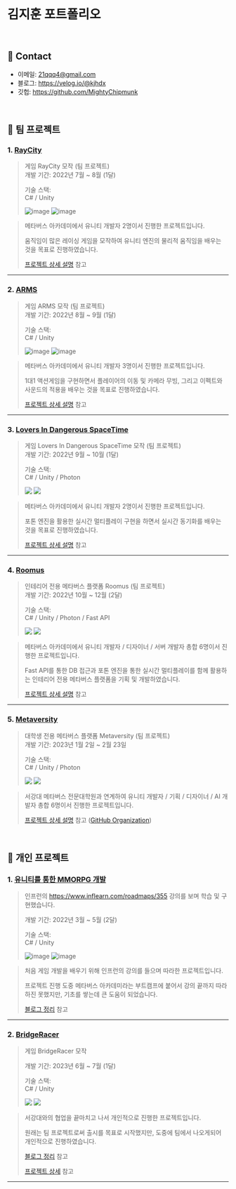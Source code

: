 # 김지훈 포트폴리오

</br>

## :pushpin: Contact
- 이메일: 21qqq4@gmail.com
- 블로그: https://velog.io/@kjhdx
- 깃헙: https://github.com/MightyChipmunk

</br>

## :pushpin: 팀 프로젝트
  
### 1. [RayCity](https://github.com/MightyChipmunk/RaceProject)
>게임 RayCity 모작 (팀 프로젝트)  
>개발 기간: 2022년 7월 ~ 8월 (1달)
>  
>기술 스택:  
>C# / Unity
>
>![image](https://github.com/MightyChipmunk/RaceProject/assets/35093963/7ee195c4-3f36-4ae5-83d7-13944016d891)
![image](https://github.com/MightyChipmunk/RaceProject/assets/35093963/da23158a-7a2c-4c8e-9c0f-c00088482636)

> 메타버스 아카데미에서 유니티 개발자 2명이서 진행한 프로젝트입니다.
>
> 움직임이 많은 레이싱 게임을 모작하여 유니티 엔진의 물리적 움직임을 배우는 것을 목표로 진행하였습니다.
>
>[프로젝트 상세 설명](https://github.com/MightyChipmunk/RaceProject) 참고

---

### 2. [ARMS](https://github.com/MightyChipmunk/ARMS)
>게임 ARMS 모작 (팀 프로젝트)  
>개발 기간: 2022년 8월 ~ 9월 (1달)
>  
>기술 스택:  
>C# / Unity
>
>  ![image](https://github.com/MightyChipmunk/ARMS/assets/35093963/ad9ed702-bbd6-4eda-bb5a-ea5472cb1a81)
![image](https://github.com/MightyChipmunk/ARMS/assets/35093963/56461be3-fd1e-4682-a6cb-21863f039aba)

> 메타버스 아카데미에서 유니티 개발자 3명이서 진행한 프로젝트입니다.
>
> 1대1 액션게임을 구현하면서 플레이어의 이동 및 카메라 무빙, 그리고 이펙트와 사운드의 적용을 배우는 것을 목표로 진행하였습니다.
>
>[프로젝트 상세 설명](https://github.com/MightyChipmunk/ARMS) 참고

---

### 3. [Lovers In Dangerous SpaceTime](https://github.com/MightyChipmunk/Lover)
>게임 Lovers In Dangerous SpaceTime 모작 (팀 프로젝트)  
>개발 기간: 2022년 9월 ~ 10월 (1달)
>  
>기술 스택:  
>C# / Unity / Photon
>
>  ![](https://velog.velcdn.com/images/kjhdx/post/e01d8029-e893-4723-ace3-a058f7537d30/image.png)
![](https://velog.velcdn.com/images/kjhdx/post/d8f32dd9-a788-4f6d-a793-b105ff78477d/image.png)

> 메타버스 아카데미에서 유니티 개발자 2명이서 진행한 프로젝트입니다.
>
> 포톤 엔진을 활용한 실시간 멀티플레이 구현을 하면서 실시간 동기화를 배우는 것을 목표로 진행하였습니다.
>
>[프로젝트 상세 설명](https://github.com/MightyChipmunk/Lover) 참고

---

### 4. [Roomus](https://github.com/MightyChipmunk/Roomus)
>인테리어 전용 메타버스 플랫폼 Roomus (팀 프로젝트)  
>개발 기간: 2022년 10월 ~ 12월 (2달)
>  
>기술 스택:  
>C# / Unity / Photon / Fast API
>
>  ![](https://velog.velcdn.com/images/kjhdx/post/8107c8a4-ca7e-4476-90dd-8a434600b03b/image.png)
![](https://velog.velcdn.com/images/kjhdx/post/3c1b836b-266c-44ab-9291-2ee4c8c22595/image.png)

> 메타버스 아카데미에서 유니티 개발자 / 디자이너 / 서버 개발자 총합 6명이서 진행한 프로젝트입니다.
>
> Fast API를 통한 DB 접근과 포톤 엔진을 통한 실시간 멀티플레이를 함께 활용하는 인테리어 전용 메타버스 플랫폼을 기획 및 개발하였습니다.
>
>[프로젝트 상세 설명](https://github.com/MightyChipmunk/Roomus) 참고

---

### 5. [Metaversity](https://github.com/Seogang-LobbyDobby/lobbydobby-unity)
>대학생 전용 메타버스 플랫폼 Metaversity (팀 프로젝트)  
>개발 기간: 2023년 1월 2일 ~ 2월 23일
>  
>기술 스택:  
>C# / Unity / Photon
>
>  ![](https://velog.velcdn.com/images/kjhdx/post/0020e3e3-16f1-47fe-8e76-5bf0e02c1a9b/image.png)
![](https://velog.velcdn.com/images/kjhdx/post/03e0132d-7dc6-4b54-b96a-181d6129c10a/image.png)

> 서강대 메타버스 전문대학원과 연계하여 유니티 개발자 / 기획 / 디자이너 / AI 개발자 총합 6명이서 진행한 프로젝트입니다.
>
>
>[프로젝트 상세 설명](https://github.com/Seogang-LobbyDobby/lobbydobby-unity) 참고
([GitHub Organization](https://github.com/Seogang-LobbyDobby))


</br>

## :pushpin: 개인 프로젝트
  
### 1. [유니티를 통한 MMORPG 개발](https://github.com/MightyChipmunk/MMO-Unity)
>인프런의 https://www.inflearn.com/roadmaps/355 강의를 보며 학습 및 구현했습니다.
>
>개발 기간: 2022년 3월 ~ 5월 (2달)
>  
>기술 스택:  
>C# / Unity
>
>![image](https://github.com/MightyChipmunk/Portfoilo/assets/35093963/572e180f-7e73-4180-a4aa-057bd893dbb2)
>![image](https://github.com/MightyChipmunk/Portfoilo/assets/35093963/d62ce7c7-e2f4-41d1-963f-c8edcf79b891)


> 처음 게임 개발을 배우기 위해 인프런의 강의를 들으며 따라한 프로젝트입니다.
>
> 프로젝트 진행 도중 메타버스 아카데미라는 부트캠프에 붙어서 강의 끝까지 따라하진 못했지만, 기초를 쌓는데 큰 도움이 되었습니다.
>
>[블로그 정리](https://velog.io/@kjhdx/series/MMOUnity) 참고

---

### 2. [BridgeRacer](https://github.com/MightyChipmunk/HyperCasual_Study)
>게임 BridgeRacer 모작
>
>개발 기간: 2023년 6월 ~ 7월 (1달)
>  
>기술 스택:  
>C# / Unity
>
> ![](https://velog.velcdn.com/images/kjhdx/post/a2b4a9de-d384-48d9-853e-faeec75ccfd4/image.gif)
> ![](https://velog.velcdn.com/images/kjhdx/post/cebe7aec-d22e-4ac1-be2c-b367f4ddb590/image.gif)

> 서강대와의 협업을 끝마치고 나서 개인적으로 진행한 프로젝트입니다.
>
> 원래는 팀 프로젝트로써 출시를 목표로 시작했지만, 도중에 팀에서 나오게되어 개인적으로 진행하였습니다.
> 
>[블로그 정리](https://velog.io/@kjhdx/series/Bridge-Racer-%EB%AA%A8%EC%9E%91) 참고
> 
>[프로젝트 상세](https://github.com/MightyChipmunk/HyperCasual_Study) 참고

---

